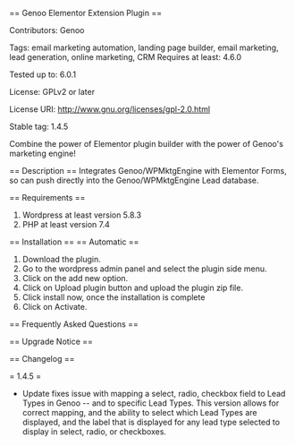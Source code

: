 == Genoo Elementor Extension Plugin ==

Contributors: Genoo 

Tags: email marketing automation, landing page builder, email marketing, lead generation, online marketing, CRM Requires at least: 4.6.0 

Tested up to: 6.0.1 

License: GPLv2 or later 

License URI: http://www.gnu.org/licenses/gpl-2.0.html 

Stable tag: 1.4.5


Combine the power of Elementor plugin builder with the power of Genoo's marketing engine!

== Description == 
Integrates Genoo/WPMktgEngine with Elementor Forms, so can push directly into the Genoo/WPMktgEngine Lead database.

== Requirements ==
1. Wordpress at least version 5.8.3
2. PHP at least version 7.4

== Installation ==
== Automatic ==
1. Download the plugin. 
2. Go to the wordpress admin panel and select the plugin side menu.
3. Click on the add new option.
4. Click on Upload plugin button and upload the plugin zip file.
5. Click install now, once the installation is complete
6. Click on Activate.


== Frequently Asked Questions ==

== Upgrade Notice ==

== Changelog ==

= 1.4.5 =
* Update fixes issue with mapping a select, radio, checkbox field to Lead Types in Genoo -- and to specific Lead   Types. This version allows for correct mapping, and the ability to select which Lead Types are displayed, and the label that is displayed for any lead type selected to display in select, radio, or checkboxes.